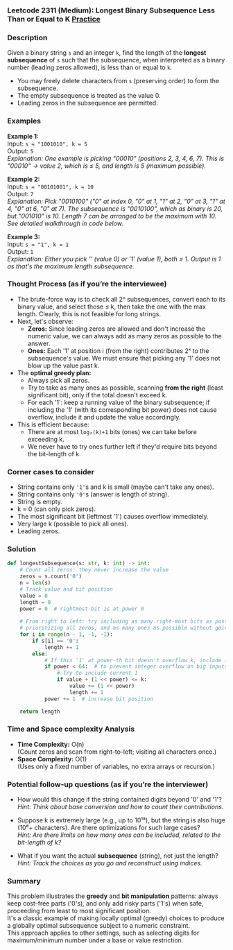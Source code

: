 ### Leetcode 2311 (Medium): Longest Binary Subsequence Less Than or Equal to K [Practice](https://leetcode.com/problems/longest-binary-subsequence-less-than-or-equal-to-k)

### Description  
Given a binary string `s` and an integer `k`, find the length of the **longest subsequence** of `s` such that the subsequence, when interpreted as a binary number (leading zeros allowed), is less than or equal to `k`.  
- You may freely delete characters from `s` (preserving order) to form the subsequence.
- The empty subsequence is treated as the value 0.
- Leading zeros in the subsequence are permitted.

### Examples  

**Example 1:**  
Input: `s = "1001010", k = 5`  
Output: `5`  
*Explanation: One example is picking "00010" (positions 2, 3, 4, 6, 7). This is "00010" → value 2, which is ≤ 5, and length is 5 (maximum possible).*

**Example 2:**  
Input: `s = "00101001", k = 10`  
Output: `7`  
*Explanation: Pick "0010100" ("0" at index 0, "0" at 1, "1" at 2, "0" at 3, "1" at 4, "0" at 6, "0" at 7). The subsequence is "0010100", which as binary is 20, but "001010" is 10. Length 7 can be arranged to be the maximum with 10. See detailed walkthrough in code below.*

**Example 3:**  
Input: `s = "1", k = 1`  
Output: `1`  
*Explanation: Either you pick '' (value 0) or '1' (value 1), both ≤ 1. Output is 1 as that's the maximum length subsequence.*

### Thought Process (as if you’re the interviewee)  
- The brute-force way is to check all 2ⁿ subsequences, convert each to its binary value, and select those ≤ k, then take the one with the max length. Clearly, this is not feasible for long strings.
- Next, let's observe:
   - **Zeros:** Since leading zeros are allowed and don't increase the numeric value, we can always add as many zeros as possible to the answer.
   - **Ones:** Each '1' at position i (from the right) contributes 2ˣ to the subsequence's value. We must ensure that picking any '1' does not blow up the value past k.
- The **optimal greedy plan:**  
  - Always pick all zeros.
  - Try to take as many ones as possible, scanning **from the right** (least significant bit), only if the total doesn't exceed k.
  - For each '1': keep a running value of the binary subsequence; if including the '1' (with its corresponding bit power) does not cause overflow, include it and update the value accordingly.
- This is efficient because:
   - There are at most `log₂(k)+1` bits (ones) we can take before exceeding k.  
   - We never have to try ones further left if they'd require bits beyond the bit-length of k.

### Corner cases to consider  
- String contains only `'1'`s and k is small (maybe can't take any ones).
- String contains only `'0'`s (answer is length of string).
- String is empty.
- k = 0 (can only pick zeros).
- The most significant bit (leftmost '1') causes overflow immediately.
- Very large k (possible to pick all ones).
- Leading zeros.

### Solution

```python
def longestSubsequence(s: str, k: int) -> int:
    # Count all zeros: they never increase the value
    zeros = s.count('0')
    n = len(s)
    # Track value and bit position
    value = 0
    length = 0
    power = 0  # rightmost bit is at power 0
    
    # From right to left: try including as many right-most bits as possible,
    # prioritizing all zeros, and as many ones as possible without going over k.
    for i in range(n - 1, -1, -1):
        if s[i] == '0':
            length += 1
        else:
            # If this '1' at power-th bit doesn't overflow k, include it
            if power < 64:  # to prevent integer overflow on big inputs
                # Try to include current 1
                if value + (1 << power) <= k:
                    value += (1 << power)
                    length += 1
            power += 1  # increase bit position

    return length
```

### Time and Space complexity Analysis  

- **Time Complexity:** O(n)  
  (Count zeros and scan from right-to-left; visiting all characters once.)
- **Space Complexity:** O(1)  
  (Uses only a fixed number of variables, no extra arrays or recursion.)

### Potential follow-up questions (as if you’re the interviewer)  

- How would this change if the string contained digits beyond '0' and '1'?  
  *Hint: Think about base conversion and how to count their contributions.*

- Suppose k is extremely large (e.g., up to 10¹⁸), but the string is also huge (10⁶+ characters). Are there optimizations for such large cases?  
  *Hint: Are there limits on how many ones can be included, related to the bit-length of k?*

- What if you want the actual **subsequence** (string), not just the length?  
  *Hint: Track the choices as you go and reconstruct using indices.*

### Summary
This problem illustrates the **greedy** and **bit manipulation** patterns: always keep cost-free parts ('0's), and only add risky parts ('1's) when safe, proceeding from least to most significant position.  
It's a classic example of making locally optimal (greedy) choices to produce a globally optimal subsequence subject to a numeric constraint.  
This approach applies to other settings, such as selecting digits for maximum/minimum number under a base or value restriction.